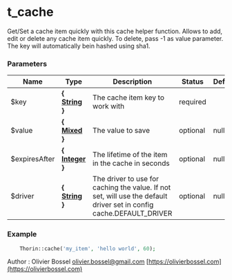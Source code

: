 # t_cache

Get/Set a cache item quickly with this cache helper function.
Allows to add, edit or delete any cache item quickly.
To delete, pass -1 as value parameter.
The key will automatically bein hashed using sha1.


### Parameters
Name  |  Type  |  Description  |  Status  |  Default
------------  |  ------------  |  ------------  |  ------------  |  ------------
$key  |  **{ [String](http://php.net/manual/en/language.types.string.php) }**  |  The cache item key to work with  |  required  |
$value  |  **{ [Mixed](http://php.net/manual/en/language.pseudo-types.php#language.types.mixed) }**  |  The value to save  |  optional  |  null
$expiresAfter  |  **{ [Integer](http://php.net/manual/en/language.types.integer.php) }**  |  The lifetime of the item in the cache in seconds  |  optional  |  null
$driver  |  **{ [String](http://php.net/manual/en/language.types.string.php) }**  |  The driver to use for caching the value. If not set, will use the default driver set in config cache.DEFAULT_DRIVER  |  optional  |  null

### Example
```php
	Thorin::cache('my_item', 'hello world', 60);
```
Author : Olivier Bossel [olivier.bossel@gmail.com](mailto:olivier.bossel@gmail.com) [https://olivierbossel.com](https://olivierbossel.com)